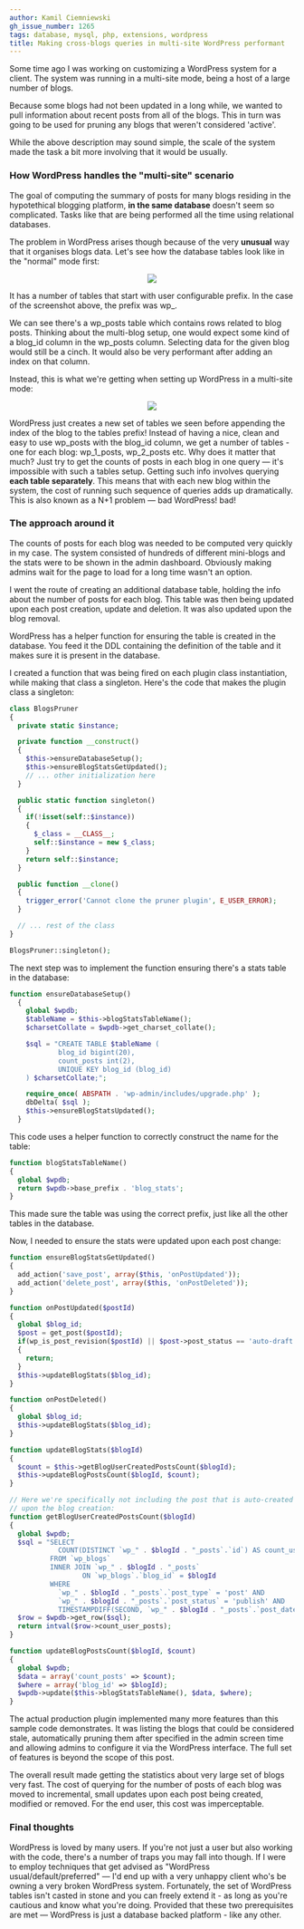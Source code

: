 ```yaml
---
author: Kamil Ciemniewski
gh_issue_number: 1265
tags: database, mysql, php, extensions, wordpress
title: Making cross-blogs queries in multi-site WordPress performant
---
```


Some time ago I was working on customizing a WordPress system for a client. The system was running in a multi-site mode, being a host of a large number of blogs.

Because some blogs had not been updated in a long while, we wanted to pull information about recent posts from all of the blogs. This in turn was going to be used for pruning any blogs that weren't considered 'active'.

While the above description may sound simple, the scale of the system made the task a bit more involving that it would be usually.

### How WordPress handles the "multi-site" scenario

The goal of computing the summary of posts for many blogs residing in the hypotethical blogging platform, **in the same database** doesn't seem so complicated. Tasks like that are being performed all the time using relational databases.

The problem in WordPress arises though because of the very **unusual** way that it organises blogs data. Let's see how the database tables look like in the "normal" mode first:

<div class="separator" style="clear: both; text-align: center;"><a href="/blog/2016/11/02/making-cross-blogs-queries-in-multi/image-0.png" imageanchor="1" style="margin-left: 1em; margin-right: 1em;"><img border="0" src="/blog/2016/11/02/making-cross-blogs-queries-in-multi/image-0.png"/></a></div>

It has a number of tables that start with user configurable prefix. In the case of the screenshot above, the prefix was wp_.

We can see there's a wp_posts table which contains rows related to blog posts. Thinking about the multi-blog setup, one would expect some kind of a blog_id column in the wp_posts column. Selecting data for the given blog would still be a cinch. It would also be very performant after adding an index on that column.

Instead, this is what we're getting when setting up WordPress in a multi-site mode:

<div class="separator" style="clear: both; text-align: center;"><a href="/blog/2016/11/02/making-cross-blogs-queries-in-multi/image-1.png" imageanchor="1" style="margin-left: 1em; margin-right: 1em;"><img border="0" src="/blog/2016/11/02/making-cross-blogs-queries-in-multi/image-1.png"/></a></div>

WordPress just creates a new set of tables we seen before appending the index of the blog to the tables prefix! Instead of having a nice, clean and easy to use wp_posts with the blog_id column, we get a number of tables - one for each blog: wp_1_posts, wp_2_posts etc. Why does it matter that much? Just try to get the counts of posts in each blog in one query — it's impossible with such a tables setup. Getting such info involves querying **each table separately**. This means that with each new blog within the system, the cost of running such sequence of queries adds up dramatically. This is also known as a N+1 problem — bad WordPress! bad!

### The approach around it

The counts of posts for each blog was needed to be computed very quickly in my case. The system consisted of hundreds of different mini-blogs and the stats were to be shown in the admin dashboard. Obviously making admins wait for the page to load for a long time wasn't an option.

I went the route of creating an additional database table, holding the info about the number of posts for each blog. This table was then being updated upon each post creation, update and deletion. It was also updated upon the blog removal.

WordPress has a helper function for ensuring the table is created in the database. You feed it the DDL containing the definition of the table and it makes sure it is present in the database.

I created a function that was being fired on each plugin class instantiation, while making that class a singleton. Here's the code that makes the plugin class a singleton:

```php
class BlogsPruner
{
  private static $instance;

  private function __construct()
  {
    $this->ensureDatabaseSetup();
    $this->ensureBlogStatsGetUpdated();
    // ... other initialization here
  }

  public static function singleton()
  {
    if(!isset(self::$instance))
    {
      $_class = __CLASS__;
      self::$instance = new $_class;
    }
    return self::$instance;
  }

  public function __clone()
  {
    trigger_error('Cannot clone the pruner plugin', E_USER_ERROR);
  }

  // ... rest of the class
}

BlogsPruner::singleton();
```
The next step was to implement the function ensuring there's a stats table in the database:

```php
function ensureDatabaseSetup()
  {
    global $wpdb;
    $tableName = $this->blogStatsTableName();
    $charsetCollate = $wpdb->get_charset_collate();

    $sql = "CREATE TABLE $tableName (
            blog_id bigint(20),
            count_posts int(2),
            UNIQUE KEY blog_id (blog_id)
    ) $charsetCollate;";

    require_once( ABSPATH . 'wp-admin/includes/upgrade.php' );
    dbDelta( $sql );
    $this->ensureBlogStatsUpdated();
  }
```
This code uses a helper function to correctly construct the name for the table:

```php
function blogStatsTableName()
{
  global $wpdb;
  return $wpdb->base_prefix . 'blog_stats';
}
```
This made sure the table was using the correct prefix, just like all the other tables in the database.

Now, I needed to ensure the stats were updated upon each post change:

```php
function ensureBlogStatsGetUpdated()
{
  add_action('save_post', array($this, 'onPostUpdated'));
  add_action('delete_post', array($this, 'onPostDeleted'));
}

function onPostUpdated($postId)
{
  global $blog_id;
  $post = get_post($postId);
  if(wp_is_post_revision($postId) || $post->post_status == 'auto-draft')
  {
    return;
  }
  $this->updateBlogStats($blog_id);
}

function onPostDeleted()
{
  global $blog_id;
  $this->updateBlogStats($blog_id);
}

function updateBlogStats($blogId)
{
  $count = $this->getBlogUserCreatedPostsCount($blogId);
  $this->updateBlogPostsCount($blogId, $count);
}

// Here we're specifically not including the post that is auto-created
// upon the blog creation:
function getBlogUserCreatedPostsCount($blogId)
{
  global $wpdb;
  $sql = "SELECT
            COUNT(DISTINCT `wp_" . $blogId . "_posts`.`id`) AS count_user_posts
          FROM `wp_blogs`
          INNER JOIN `wp_" . $blogId . "_posts`
                  ON `wp_blogs`.`blog_id` = $blogId
          WHERE
            `wp_" . $blogId . "_posts`.`post_type` = 'post' AND
            `wp_" . $blogId . "_posts`.`post_status` = 'publish' AND
            TIMESTAMPDIFF(SECOND, `wp_" . $blogId . "_posts`.`post_date`, `wp_blogs`.`last_updated`) > 60";
  $row = $wpdb->get_row($sql);
  return intval($row->count_user_posts);
}

function updateBlogPostsCount($blogId, $count)
{
  global $wpdb;
  $data = array('count_posts' => $count);
  $where = array('blog_id' => $blogId);
  $wpdb->update($this->blogStatsTableName(), $data, $where);
}
```
The actual production plugin implemented many more features than this sample code demonstrates. It was listing the blogs that could be considered stale, automatically pruning them after specified in the admin screen time and allowing admins to configure it via the WordPress interface. The full set of features is beyond the scope of this post.

The overall result made getting the statistics about very large set of blogs very fast. The cost of querying for the number of posts of each blog was moved to incremental, small updates upon each post being created, modified or removed. For the end user, this cost was imperceptable.

### Final thoughts

WordPress is loved by many users. If you're not just a user but also working with the code, there's a number of traps you may fall into though. If I were to employ techniques that get advised as "WordPress usual/default/preferred" — I'd end up with a very unhappy client who's be owning a very broken WordPress system. Fortunately, the set of WordPress tables isn't casted in stone and you can freely extend it - as long as you're cautious and know what you're doing. Provided that these two prerequisites are met — WordPress is just a database backed platform - like any other.
